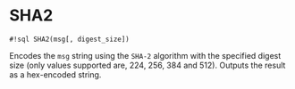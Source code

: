 # SHA2

`#!sql SHA2(msg[, digest_size])`

Encodes the `msg` string using the `SHA-2` algorithm with the specified
digest size (only values supported are, 224, 256, 384 and 512). Outputs
the result as a hex-encoded string.
